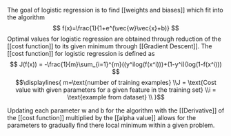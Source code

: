 The goal of logistic regression is to find [[weights and biases]] which fit into the algorithm
$$ f(x)=\frac{1}{1+e^(\vec{w}\vec{x}+b)} $$
Optimal values for logistic regression are obtained through reduction of the [[cost function]] to its given minimum through [[Gradient Descent]]. The [[cost function]] for logistic regression is defined as 
$$ J(f(x)) = -\frac{1}{m}\sum_{i=1}^{m}((y^ilog(f(x^i)))+(1-y^i)(log(1-f(x^i))) $$
$$\displaylines{ m=\text{number of training examples}
\\J = \text{Cost value with given parameters for a given feature in the training set}
\\i = \text{example from dataset}
\\ }$$

Updating each parameter w and b for the algorithm with the [[Derivative]] of the [[cost function]] multiplied by the [[alpha value]] allows for the parameters to gradually find there local minimum within a given problem. 